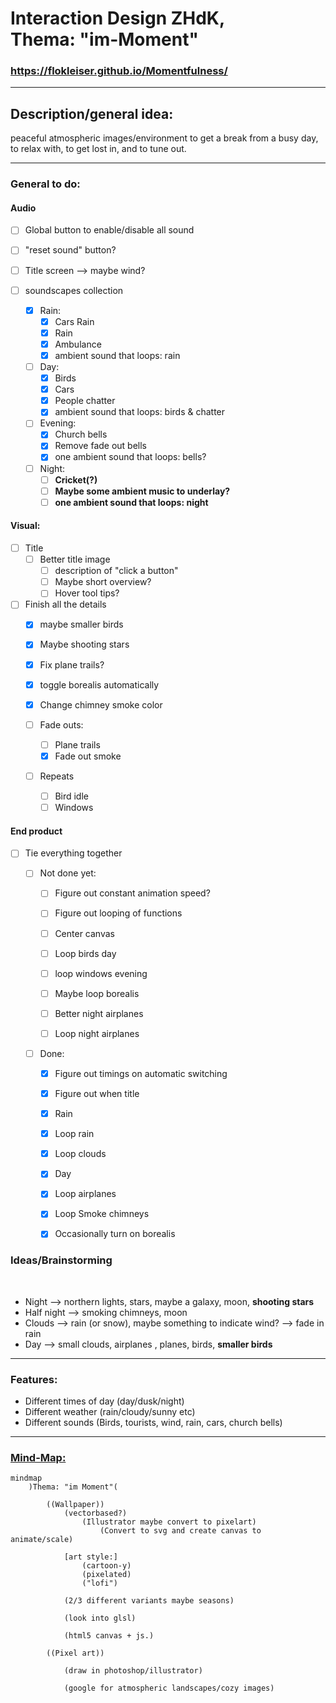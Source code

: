 # Interaction Design ZHdK, <br/> Thema: "im-Moment"


### https://flokleiser.github.io/Momentfulness/

___

## Description/general idea:

peaceful atmospheric images/environment to get a break from a busy day, to relax with, to get lost in, and to tune out. 

___

### General to do:

#### Audio

- [ ] Global button to enable/disable all sound
- [ ] "reset sound" button?

- [ ] Title screen --> maybe wind?

- [ ] soundscapes collection
    - [x] Rain:
        - [x] Cars Rain
        - [x] Rain
        - [x] Ambulance
        - [x] ambient sound that loops: rain

    - [ ] Day:
        - [x] Birds
        - [x] Cars
        - [x] People chatter
        - [x] ambient sound that loops: birds & chatter

    - [ ] Evening:
        - [x] Church bells
        - [x] Remove fade out bells
        - [x] one ambient sound that loops: bells? 

    - [ ] Night:
        - [ ] **Cricket(?)**
        - [ ] **Maybe some ambient music to underlay?**
        - [ ] **one ambient sound that loops: night**

#### Visual:

- [ ] Title
    - [ ] Better title image
        - [ ] description of "click a button"
        - [ ] Maybe short overview?
        - [ ] Hover tool tips?
    
- [ ] Finish all the details
    - [x] maybe smaller birds
    - [x] Maybe shooting stars
    - [x] Fix plane trails?
    - [x] toggle borealis automatically
    - [x] Change chimney smoke color

    - [ ] Fade outs:
        - [ ] Plane trails
        - [x] Fade out smoke 

    - [ ] Repeats
        - [ ] Bird idle
        - [ ] Windows

#### End product
- [ ] Tie everything together

    - [ ] Not done yet:

        - [ ] Figure out constant animation speed?
        - [ ] Figure out looping of functions
        - [ ] Center canvas

        - [ ] Loop birds day
        - [ ] loop windows evening
        - [ ] Maybe loop borealis
        - [ ] Better night airplanes
        - [ ] Loop night airplanes

    - [ ] Done:
        - [x] Figure out timings on automatic switching
        - [x] Figure out when title
        - [x] Rain 
        - [x] Loop rain 
        - [x] Loop clouds
        - [x] Day
        - [x] Loop airplanes
        - [x] Loop Smoke chimneys
        - [x] Occasionally turn on borealis


### Ideas/Brainstorming

<br/>

- Night --> northern lights, stars, maybe a galaxy, moon, **shooting stars**
- Half night --> smoking chimneys, moon
- Clouds --> rain (or snow), maybe something to indicate wind? --> fade in rain
- Day --> small clouds, airplanes , planes, birds, **smaller birds**

___

### Features:

- Different times of day (day/dusk/night)
- Different weather (rain/cloudy/sunny etc)
- Different sounds (Birds, tourists, wind, rain, cars, church bells)

___

### <ins>Mind-Map:</ins>

```mermaid
mindmap
    )Thema: "im Moment"(

        ((Wallpaper))
            (vectorbased?)
                (Illustrator maybe convert to pixelart)
                    (Convert to svg and create canvas to animate/scale)

            [art style:] 
                (cartoon-y)
                (pixelated)
                ("lofi")

            (2/3 different variants maybe seasons)

            (look into glsl)

            (html5 canvas + js.)

        ((Pixel art))

            (draw in photoshop/illustrator)

            (google for atmospheric landscapes/cozy images)


```
